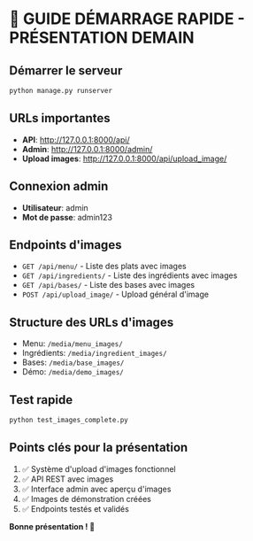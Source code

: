 
# 🚀 GUIDE DÉMARRAGE RAPIDE - PRÉSENTATION DEMAIN

## Démarrer le serveur
```bash
python manage.py runserver
```

## URLs importantes
- **API**: http://127.0.0.1:8000/api/
- **Admin**: http://127.0.0.1:8000/admin/
- **Upload images**: http://127.0.0.1:8000/api/upload_image/

## Connexion admin
- **Utilisateur**: admin
- **Mot de passe**: admin123

## Endpoints d'images
- `GET /api/menu/` - Liste des plats avec images
- `GET /api/ingredients/` - Liste des ingrédients avec images  
- `GET /api/bases/` - Liste des bases avec images
- `POST /api/upload_image/` - Upload général d'image

## Structure des URLs d'images
- Menu: `/media/menu_images/`
- Ingrédients: `/media/ingredient_images/`
- Bases: `/media/base_images/`
- Démo: `/media/demo_images/`

## Test rapide
```bash
python test_images_complete.py
```

## Points clés pour la présentation
1. ✅ Système d'upload d'images fonctionnel
2. ✅ API REST avec images
3. ✅ Interface admin avec aperçu d'images
4. ✅ Images de démonstration créées
5. ✅ Endpoints testés et validés

**Bonne présentation ! 🎉**
